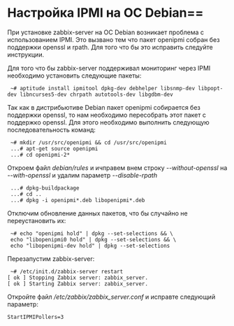 # Настройка IPMI на ОС Debian==

При установке zabbix-server на ОС Debian возникает проблема с использованием IPMI. Это вызвано тем что пакет openipmi собран без поддержки openssl и rpath. Для того что бы это исправить следуйте инструкции.

Для того что бы zabbix-server поддерживал мониторинг через IPMI необходимо установить следующие пакеты:
```
 ~# aptitude install ipmitool dpkg-dev debhelper libsnmp-dev libpopt-dev libncurses5-dev chrpath autotools-dev libgdbm-dev
```

Так как в дистрибьютиве Debian пакет openipmi собирается без поддержки openssl, то нам необходимо пересобрать этот пакет с поддержко openssl. Для этого необходимо выполнить следующую последовательность команд:
```
 ~# mkdir /usr/src/openipmi && cd /usr/src/openipmi
 ...# apt-get source openipmi
 ...# cd openipmi-2*
```

Откроем файл *debian/rules* и ичправем внем строку *--without-openssl* на *--with-openssl* и удалим параметр *--disable-rpath*
```
 ...# dpkg-buildpackage
 ...# cd ..
 ...# dpkg -i openipmi*.deb libopenipmi*.deb
```

Отключим обновление данных пакетов, что бы случайно не переустановить их:
```
 ~# echo "openipmi hold" | dpkg --set-selections && \
 echo "libopenipmi0 hold" | dpkg --set-selections && \
 echo "libopenipmi-dev hold" | dpkg --set-selections
```
Перезапустим zabbix-server:
```
 ~# /etc/init.d/zabbix-server restart
[ ok ] Stopping Zabbix server: zabbix_server.
[ ok ] Starting Zabbix server: zabbix_server.
```

Откройте файл */etc/zabbix/zabbix_server.conf* и исправте следующий параметр:
```
StartIPMIPollers=3
```

